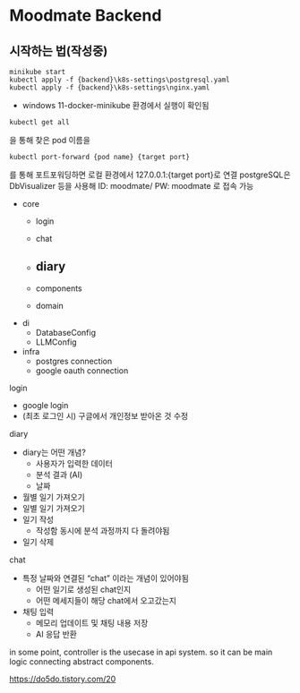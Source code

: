 Moodmate Backend
=====

## 시작하는 법(작성중)
```
minikube start
kubectl apply -f {backend}\k8s-settings\postgresql.yaml
kubectl apply -f {backend}\k8s-settings\nginx.yaml
```
* windows 11-docker-minikube 환경에서 실행이 확인됨


```
kubectl get all
```
을 통해 찾은 pod 이름을

```
kubectl port-forward {pod name} {target port}
```
를 통해 포트포워딩하면 로컬 환경에서 127.0.0.1:{target port}로 연결
postgreSQL은 DbVisualizer 등을 사용해 ID: moodmate/ PW: moodmate 로 접속 가능


- core
    - login
    - chat
    - diary
        - 

    - components
    - domain
- di
    - DatabaseConfig
    - LLMConfig
- infra
    - postgres connection
    - google oauth connection



login
- google login
- (최초 로그인 시) 구글에서 개인정보 받아온 것 수정

diary
- diary는 어떤 개념?
    - 사용자가 입력한 데이터
    - 분석 결과 (AI)
    - 날짜
- 월별 일기 가져오기
- 일별 일기 가져오기
- 일기 작성
    - 작성함 동시에 분석 과정까지 다 돌려야됨
- 일기 삭제

chat
- 특정 날짜와 연결된 “chat” 이라는 개념이 있어야됨
    - 어떤 일기로 생성된 chat인지
    - 어떤 메세지들이 해당 chat에서 오고갔는지
- 채팅 입력
    - 메모리 업데이트 및 채팅 내용 저장
    - AI 응답 반환


in some point, controller is the usecase in api system. so it can be main logic connecting abstract components.



https://do5do.tistory.com/20